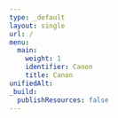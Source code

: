 ```yaml
---
type: _default
layout: single
url: /
menu:
  main:
    weight: 1
    identifier: Canon
    title: Canon
unifiedAlt: 
_build:
  publishResources: false
---
```

